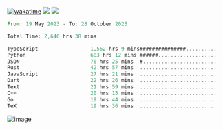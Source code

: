 [![wakatime](https://wakatime.com/badge/user/00eead22-fb14-4dd0-ab8a-3625cafbd50d.svg)](https://wakatime.com/@00eead22-fb14-4dd0-ab8a-3625cafbd50d)
![](https://komarev.com/ghpvc/?username=flatypus)
![](https://pixel.flatypus.me/flatypus?type=tracker)
<!--START_SECTION:waka-->

```rust
From: 19 May 2023 - To: 28 October 2025

Total Time: 2,646 hrs 38 mins

TypeScript                 1,562 hrs 9 mins###############..........   58.69 %
Python                     683 hrs 12 mins ######...................   25.67 %
JSON                       76 hrs 25 mins  #........................   02.87 %
Rust                       42 hrs 57 mins  .........................   01.61 %
JavaScript                 27 hrs 21 mins  .........................   01.03 %
Dart                       22 hrs 26 mins  .........................   00.84 %
Text                       21 hrs 59 mins  .........................   00.83 %
C++                        20 hrs 15 mins  .........................   00.76 %
Go                         19 hrs 44 mins  .........................   00.74 %
TeX                        19 hrs 36 mins  .........................   00.74 %
```

<!--END_SECTION:waka-->
[<img alt="image" src="https://github.com/flatypus/flatypus/assets/68029599/0a302dc1-501c-43a0-ae8d-37ec4817f3bd">](https://flatypus.me)

